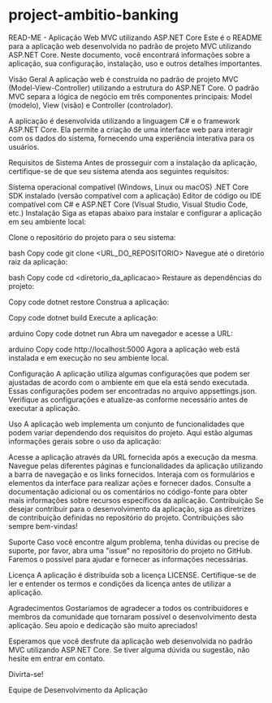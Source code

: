 # project-ambitio-banking
READ-ME - Aplicação Web MVC utilizando ASP.NET Core
Este é o README para a aplicação web desenvolvida no padrão de projeto MVC utilizando ASP.NET Core. Neste documento, você encontrará informações sobre a aplicação, sua configuração, instalação, uso e outros detalhes importantes.

Visão Geral
A aplicação web é construída no padrão de projeto MVC (Model-View-Controller) utilizando a estrutura do ASP.NET Core. O padrão MVC separa a lógica de negócio em três componentes principais: Model (modelo), View (visão) e Controller (controlador).

A aplicação é desenvolvida utilizando a linguagem C# e o framework ASP.NET Core. Ela permite a criação de uma interface web para interagir com os dados do sistema, fornecendo uma experiência interativa para os usuários.

Requisitos de Sistema
Antes de prosseguir com a instalação da aplicação, certifique-se de que seu sistema atenda aos seguintes requisitos:

Sistema operacional compatível (Windows, Linux ou macOS)
.NET Core SDK instalado (versão compatível com a aplicação)
Editor de código ou IDE compatível com C# e ASP.NET Core (Visual Studio, Visual Studio Code, etc.)
Instalação
Siga as etapas abaixo para instalar e configurar a aplicação em seu ambiente local:

Clone o repositório do projeto para o seu sistema:

bash
Copy code
git clone <URL_DO_REPOSITORIO>
Navegue até o diretório raiz da aplicação:

bash
Copy code
cd <diretorio_da_aplicacao>
Restaure as dependências do projeto:

Copy code
dotnet restore
Construa a aplicação:

Copy code
dotnet build
Execute a aplicação:

arduino
Copy code
dotnet run
Abra um navegador e acesse a URL:

arduino
Copy code
http://localhost:5000
Agora a aplicação web está instalada e em execução no seu ambiente local.

Configuração
A aplicação utiliza algumas configurações que podem ser ajustadas de acordo com o ambiente em que ela está sendo executada. Essas configurações podem ser encontradas no arquivo appsettings.json. Verifique as configurações e atualize-as conforme necessário antes de executar a aplicação.

Uso
A aplicação web implementa um conjunto de funcionalidades que podem variar dependendo dos requisitos do projeto. Aqui estão algumas informações gerais sobre o uso da aplicação:

Acesse a aplicação através da URL fornecida após a execução da mesma.
Navegue pelas diferentes páginas e funcionalidades da aplicação utilizando a barra de navegação e os links fornecidos.
Interaja com os formulários e elementos da interface para realizar ações e fornecer dados.
Consulte a documentação adicional ou os comentários no código-fonte para obter mais informações sobre recursos específicos da aplicação.
Contribuição
Se desejar contribuir para o desenvolvimento da aplicação, siga as diretrizes de contribuição definidas no repositório do projeto. Contribuições são sempre bem-vindas!

Suporte
Caso você encontre algum problema, tenha dúvidas ou precise de suporte, por favor, abra uma "issue" no repositório do projeto no GitHub. Faremos o possível para ajudar e fornecer as informações necessárias.

Licença
A aplicação é distribuída sob a licença LICENSE. Certifique-se de ler e entender os termos e condições da licença antes de utilizar a aplicação.

Agradecimentos
Gostaríamos de agradecer a todos os contribuidores e membros da comunidade que tornaram possível o desenvolvimento desta aplicação. Seu apoio e dedicação são muito apreciados!

Esperamos que você desfrute da aplicação web desenvolvida no padrão MVC utilizando ASP.NET Core. Se tiver alguma dúvida ou sugestão, não hesite em entrar em contato.

Divirta-se!

Equipe de Desenvolvimento da Aplicação
